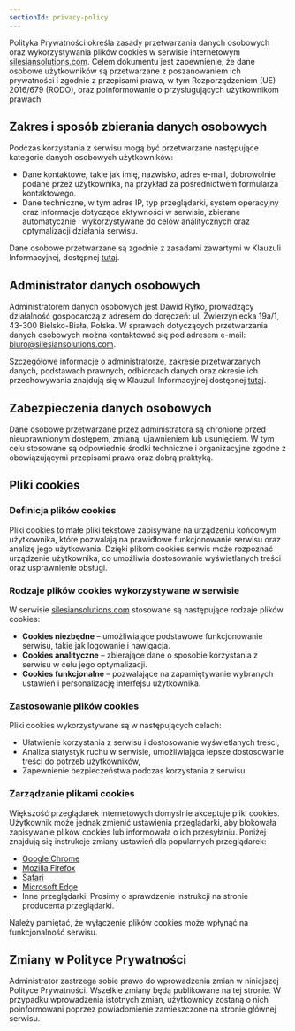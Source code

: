 ```yaml
---
sectionId: privacy-policy
---
```


Polityka Prywatności określa zasady przetwarzania danych osobowych oraz wykorzystywania plików cookies w serwisie internetowym [silesiansolutions.com](https://silesiansolutions.com). Celem dokumentu jest zapewnienie, że dane osobowe użytkowników są przetwarzane z poszanowaniem ich prywatności i zgodnie z przepisami prawa, w tym Rozporządzeniem (UE) 2016/679 (RODO), oraz poinformowanie o przysługujących użytkownikom prawach.

## Zakres i sposób zbierania danych osobowych

Podczas korzystania z serwisu mogą być przetwarzane następujące kategorie danych osobowych użytkowników:

-   Dane kontaktowe, takie jak imię, nazwisko, adres e-mail, dobrowolnie podane przez użytkownika, na przykład za pośrednictwem formularza kontaktowego.
-   Dane techniczne, w tym adres IP, typ przeglądarki, system operacyjny oraz informacje dotyczące aktywności w serwisie, zbierane automatycznie i wykorzystywane do celów analitycznych oraz optymalizacji działania serwisu.

Dane osobowe przetwarzane są zgodnie z zasadami zawartymi w Klauzuli Informacyjnej, dostępnej [tutaj](/klauzula-informacyjna).

## Administrator danych osobowych

Administratorem danych osobowych jest Dawid Ryłko, prowadzący działalność gospodarczą z adresem do doręczeń: ul. Zwierzyniecka 19a/1, 43-300 Bielsko-Biała, Polska. W sprawach dotyczących przetwarzania danych osobowych można kontaktować się pod adresem e-mail: [biuro@silesiansolutions.com](mailto:biuro@silesiansolutions.com).

Szczegółowe informacje o administratorze, zakresie przetwarzanych danych, podstawach prawnych, odbiorcach danych oraz okresie ich przechowywania znajdują się w Klauzuli Informacyjnej dostępnej [tutaj](/klauzula-informacyjna).

## Zabezpieczenia danych osobowych

Dane osobowe przetwarzane przez administratora są chronione przed nieuprawnionym dostępem, zmianą, ujawnieniem lub usunięciem. W tym celu stosowane są odpowiednie środki techniczne i organizacyjne zgodne z obowiązującymi przepisami prawa oraz dobrą praktyką.

## Pliki cookies

### Definicja plików cookies

Pliki cookies to małe pliki tekstowe zapisywane na urządzeniu końcowym użytkownika, które pozwalają na prawidłowe funkcjonowanie serwisu oraz analizę jego użytkowania. Dzięki plikom cookies serwis może rozpoznać urządzenie użytkownika, co umożliwia dostosowanie wyświetlanych treści oraz usprawnienie obsługi.

### Rodzaje plików cookies wykorzystywane w serwisie

W serwisie [silesiansolutions.com](https://silesiansolutions.com) stosowane są następujące rodzaje plików cookies:

-   **Cookies niezbędne** – umożliwiające podstawowe funkcjonowanie serwisu, takie jak logowanie i nawigacja.
-   **Cookies analityczne** – zbierające dane o sposobie korzystania z serwisu w celu jego optymalizacji.
-   **Cookies funkcjonalne** – pozwalające na zapamiętywanie wybranych ustawień i personalizację interfejsu użytkownika.

### Zastosowanie plików cookies

Pliki cookies wykorzystywane są w następujących celach:

-   Ułatwienie korzystania z serwisu i dostosowanie wyświetlanych treści,
-   Analiza statystyk ruchu w serwisie, umożliwiająca lepsze dostosowanie treści do potrzeb użytkowników,
-   Zapewnienie bezpieczeństwa podczas korzystania z serwisu.

### Zarządzanie plikami cookies

Większość przeglądarek internetowych domyślnie akceptuje pliki cookies. Użytkownik może jednak zmienić ustawienia przeglądarki, aby blokowała zapisywanie plików cookies lub informowała o ich przesyłaniu. Poniżej znajdują się instrukcje zmiany ustawień dla popularnych przeglądarek:

-   [Google Chrome](https://support.google.com/chrome/answer/95647?hl=pl)
-   [Mozilla Firefox](https://support.mozilla.org/pl/kb/ciasteczka)
-   [Safari](https://support.apple.com/pl-pl/guide/safari/sfri11471/mac)
-   [Microsoft Edge](https://support.microsoft.com/pl-pl/help/4468242/microsoft-edge-browsing-data-and-privacy)
-   Inne przeglądarki: Prosimy o sprawdzenie instrukcji na stronie producenta przeglądarki.

Należy pamiętać, że wyłączenie plików cookies może wpłynąć na funkcjonalność serwisu.

## Zmiany w Polityce Prywatności

Administrator zastrzega sobie prawo do wprowadzenia zmian w niniejszej Polityce Prywatności. Wszelkie zmiany będą publikowane na tej stronie. W przypadku wprowadzenia istotnych zmian, użytkownicy zostaną o nich poinformowani poprzez powiadomienie zamieszczone na stronie głównej serwisu.
